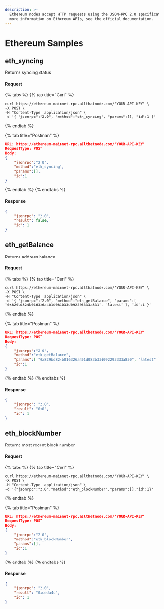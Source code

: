 ```yaml
---
description: >-
  Ethereum nodes accept HTTP requests using the JSON-RPC 2.0 specification.For
  more information on Ethereum APIs, see the official documentation.
---
```


# Ethereum Samples

## eth\_syncing

Returns syncing status

#### Request

{% tabs %}
{% tab title="Curl" %}
```shell
curl https://ethereum-mainnet-rpc.allthatnode.com/'YOUR-API-KEY' \
-X POST \
-H "Content-Type: application/json" \
-d '{ "jsonrpc":"2.0", "method":"eth_syncing", "params":[], "id":1 }' 
```
{% endtab %}

{% tab title="Postman" %}
```json
URL: https://ethereum-mainnet-rpc.allthetnode.com/'YOUR-API-KEY'
RequestType: POST
Body: 
{
    "jsonrpc":"2.0",
    "method":"eth_syncing",
    "params":[],
    "id":1
}
```
{% endtab %}
{% endtabs %}

#### Response

```json
{
    "jsonrpc": "2.0",
    "result": false,
    "id": 1
}
```



## eth\_getBalance

Returns address balance

#### Request

{% tabs %}
{% tab title="Curl" %}
```shell
curl https://ethereum-mainnet-rpc.allthatnode.com/'YOUR-API-KEY' \
-X POST \
-H "Content-Type: application/json" \
-d '{ "jsonrpc":"2.0", "method":"eth_getBalance", "params":[ "0x829bd824b016326a401d083b33d092293333a831", "latest" ], "id":1 }'
```
{% endtab %}

{% tab title="Postman" %}
```json
URL: https://ethereum-mainnet-rpc.allthetnode.com/'YOUR-API-KEY'
RequestType: POST
Body: 
{
    "jsonrpc":"2.0",
    "method":"eth_getBalance",
    "params":[ "0x829bd824b016326a401d083b33d092293333a830", "latest" ],
    "id":1
}
```
{% endtab %}
{% endtabs %}

#### Response

```json
{
    "jsonrpc": "2.0",
    "result": "0x0",
    "id": 1
}
```



## eth\_blockNumber

Returns most recent block number

#### Request

{% tabs %}
{% tab title="Curl" %}
```shell
curl https://ethereum-mainnet-rpc.allthatnode.com/'YOUR-API-KEY' \
-X POST \
-H "Content-Type: application/json" \
-d '{"jsonrpc":"2.0","method":"eth_blockNumber","params":[],"id":1}'
```
{% endtab %}

{% tab title="Postman" %}
```json
URL: https://ethereum-mainnet-rpc.allthetnode.com/'YOUR-API-KEY'
RequestType: POST
Body: 
{
    "jsonrpc":"2.0",
    "method":"eth_blockNumber",
    "params":[],
    "id":1
}
```
{% endtab %}
{% endtabs %}

#### Response

```json
{
    "jsonrpc": "2.0",
    "result": "0xceda4c",
    "id": 1
}
```
